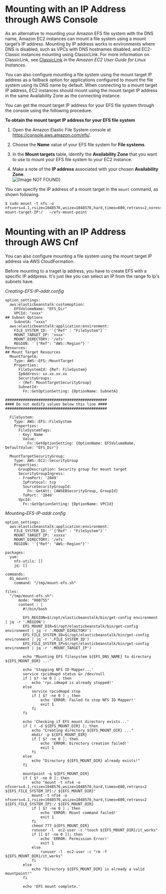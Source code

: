 # Mounting with an IP Address through AWS Console<a name="mounting-fs-mount-ip-addr"></a>

As an alternative to mounting your Amazon EFS file system with the DNS name, Amazon EC2 instances can mount a file system using a mount target’s IP address\. Mounting by IP address works in environments where DNS is disabled, such as VPCs with DNS hostnames disabled, and EC2\-Classic instances mounting using ClassicLink\. For more information on ClassicLink, see [ClassicLink](http://docs.aws.amazon.com/AWSEC2/latest/UserGuide/vpc-classiclink.html) in the *Amazon EC2 User Guide for Linux Instances*\.

You can also configure mounting a file system using the mount target IP address as a fallback option for applications configured to mount the file system using its DNS name by default\. When connecting to a mount target IP address, EC2 instances should mount using the mount target IP address in the same Availability Zone as the connecting instance\.

You can get the mount target IP address for your EFS file system through the console using the following procedure\.

**To obtain the mount target IP address for your EFS file system**

1. Open the Amazon Elastic File System console at [https://console\.aws\.amazon\.com/efs/](https://console.aws.amazon.com/efs/)\.

1. Choose the **Name** value of your EFS file system for **File systems**\.

1. In the **Mount targets** table, identify the **Availability Zone** that you want to use to mount your EFS file system to your EC2 instance\.

1. Make a note of the **IP address** associated with your chosen **Availability Zone**\.  
![\[Image NOT FOUND\]](http://docs.aws.amazon.com/efs/latest/ug/images/mount-ip-600w.png)

You can specify the IP address of a mount target in the `mount` command, as shown following\.

```
$ sudo mount -t nfs -o nfsvers=4.1,rsize=1048576,wsize=1048576,hard,timeo=600,retrans=2,noresvport mount-target-IP:/   ~/efs-mount-point  
```
# Mounting with an IP Address through AWS Cnf<a name="mounting-fs-mount-ip-addr"></a>
You can also configure mounting a file system using the mount target IP address via AWS CloudFormation.

Before mounting to a traget Ip address, you have to create EFS with a specific IP addpress. It's just like you can select an IP from the range fo Ip's subnets have.

*Creating-EFS-IP-addr.config*
```
option_settings:
  aws:elasticbeanstalk:customoption:
    EFSVolumeName: "EFS_Dir"
    VPCId: "xxxx"
## Subnet Options
    SubnetA: "xxxx"
  aws:elasticbeanstalk:application:environment:
    FILE_SYSTEM_ID: '`{"Ref" : "FileSystem"}`'
    MOUNT_TARGET_IP: 'xxxx'
    MOUNT_DIRECTORY: '/efs'
    REGION: '`{"Ref": "AWS::Region"}`'
Resources:
## Mount Target Resources
  MountTargetA:
    Type: AWS::EFS::MountTarget
    Properties:
      FileSystemId: {Ref: FileSystem}
      IpAddress: xx.xx.xx.xx
      SecurityGroups:
      - {Ref: MountTargetSecurityGroup}
      SubnetId:
        Fn::GetOptionSetting: {OptionName: SubnetA}

##############################################
#### Do not modify values below this line ####
##############################################

  FileSystem:
    Type: AWS::EFS::FileSystem
    Properties:
      FileSystemTags:
      - Key: Name
        Value:
          Fn::GetOptionSetting: {OptionName: EFSVolumeName, DefaultValue: "EFS_Dir"}

  MountTargetSecurityGroup:
    Type: AWS::EC2::SecurityGroup
    Properties:
      GroupDescription: Security group for mount target
      SecurityGroupIngress:
      - FromPort: '2049'
        IpProtocol: tcp
        SourceSecurityGroupId:
          Fn::GetAtt: [AWSEBSecurityGroup, GroupId]
        ToPort: '2049'
      VpcId:
        Fn::GetOptionSetting: {OptionName: VPCId}
```

*Mounting-EFS-IP-addr.config*

```
option_settings:
  aws:elasticbeanstalk:application:environment:
    FILE_SYSTEM_ID: '`{"Ref" : "FileSystem"}`'
    MOUNT_TARGET_IP: 'xxxxx'
    MOUNT_DIRECTORY: '/efs'
    REGION: '`{"Ref": "AWS::Region"}`'

packages:
  yum:
    nfs-utils: []
    jq: []

commands:
  01_mount:
    command: "/tmp/mount-efs.sh"

files:
  "/tmp/mount-efs.sh":
      mode: "000755"
      content : |
        #!/bin/bash

        EFS_REGION=$(/opt/elasticbeanstalk/bin/get-config environment | jq -r '.REGION')
        EFS_MOUNT_DIR=$(/opt/elasticbeanstalk/bin/get-config environment | jq -r '.MOUNT_DIRECTORY')
        EFS_FILE_SYSTEM_ID=$(/opt/elasticbeanstalk/bin/get-config environment | jq -r '.FILE_SYSTEM_ID')
        EFS_FILE_SYSTEM_IP=$(/opt/elasticbeanstalk/bin/get-config environment | jq -r '.MOUNT_TARGET_IP')

        echo "Mounting EFS filesystem ${EFS_DNS_NAME} to directory ${EFS_MOUNT_DIR} ..."

        echo 'Stopping NFS ID Mapper...'
        service rpcidmapd status &> /dev/null
        if [ $? -ne 0 ] ; then
            echo 'rpc.idmapd is already stopped!'
        else
            service rpcidmapd stop
            if [ $? -ne 0 ] ; then
                echo 'ERROR: Failed to stop NFS ID Mapper!'
                exit 1
            fi
        fi

        echo 'Checking if EFS mount directory exists...'
        if [ ! -d ${EFS_MOUNT_DIR} ]; then
            echo "Creating directory ${EFS_MOUNT_DIR} ..."
            mkdir -p ${EFS_MOUNT_DIR}
            if [ $? -ne 0 ]; then
                echo 'ERROR: Directory creation failed!'
                exit 1
            fi
        else
            echo "Directory ${EFS_MOUNT_DIR} already exists!"
        fi

        mountpoint -q ${EFS_MOUNT_DIR}
        if [ $? -ne 0 ]; then
            echo "mount -t nfs4 -o nfsvers=4.1,rsize=1048576,wsize=1048576,hard,timeo=600,retrans=2 ${EFS_FILE_SYSTEM_IP}:/ ${EFS_MOUNT_DIR}"
            mount -t nfs4 -o nfsvers=4.1,rsize=1048576,wsize=1048576,hard,timeo=600,retrans=2 ${EFS_FILE_SYSTEM_IP}:/ ${EFS_MOUNT_DIR}
            if [ $? -ne 0 ] ; then
                echo 'ERROR: Mount command failed!'
                exit 1
            fi
            chmod 777 ${EFS_MOUNT_DIR}
            runuser -l  ec2-user -c "touch ${EFS_MOUNT_DIR}/it_works"
            if [[ $? -ne 0 ]]; then
                echo 'ERROR: Permission Error!'
                exit 1
            else
                runuser -l  ec2-user -c "rm -f ${EFS_MOUNT_DIR}/it_works"
            fi
        else
            echo "Directory ${EFS_MOUNT_DIR} is already a valid mountpoint!"
        fi

        echo 'EFS mount complete.'
```
